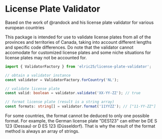 # License Plate Validator

Based on the work of @randock and his license plate validator for various european countries

This package is intended for use to validate license plates from all of the provinces and territories of Canada, taking into account different lengths
and specific code differences. Do note that the validator cannot accomodate for customized license plates and some niche situations for license plates may not be accounted for.

```typescript
import { ValidatorFactory } from 'elric25/license-plate-validator';

// obtain a validator instance
const validator = ValidatorFactory.forCountry('NL');

// validate license plate
const valid: boolean = validator.validate('XX-YY-ZZ'); // true

// format license plate (result is a string array)
const formats: string[] = validator.format('11YYZZ'); // ["11-YY-ZZ"]
```

For some countries, the format cannot be deduced to only one possible format. For example, the German license plate "DES123" can either be DE S 123 (Dessau) or D ES 123 (Düsseldorf). That is why the result of the format method is always an array of strings.
